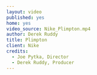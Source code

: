 ```yaml
---
layout: video
published: yes
home: yes
video_source: Nike_Plimpton.mp4
author: Derek Ruddy
title: Plimpton
client: Nike
credits:
  - Joe Pytka, Director
  - Derek Ruddy, Producer
---
```

